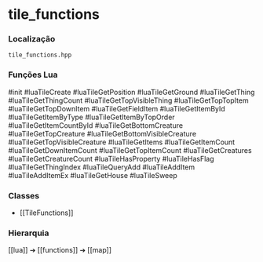 # tile_functions

### Localização
`tile_functions.hpp`

### Funções Lua
#init
#luaTileCreate
#luaTileGetPosition
#luaTileGetGround
#luaTileGetThing
#luaTileGetThingCount
#luaTileGetTopVisibleThing
#luaTileGetTopTopItem
#luaTileGetTopDownItem
#luaTileGetFieldItem
#luaTileGetItemById
#luaTileGetItemByType
#luaTileGetItemByTopOrder
#luaTileGetItemCountById
#luaTileGetBottomCreature
#luaTileGetTopCreature
#luaTileGetBottomVisibleCreature
#luaTileGetTopVisibleCreature
#luaTileGetItems
#luaTileGetItemCount
#luaTileGetDownItemCount
#luaTileGetTopItemCount
#luaTileGetCreatures
#luaTileGetCreatureCount
#luaTileHasProperty
#luaTileHasFlag
#luaTileGetThingIndex
#luaTileQueryAdd
#luaTileAddItem
#luaTileAddItemEx
#luaTileGetHouse
#luaTileSweep

### Classes
- [[TileFunctions]]

### Hierarquia
[[lua]] ➔ [[functions]] ➔ [[map]]
